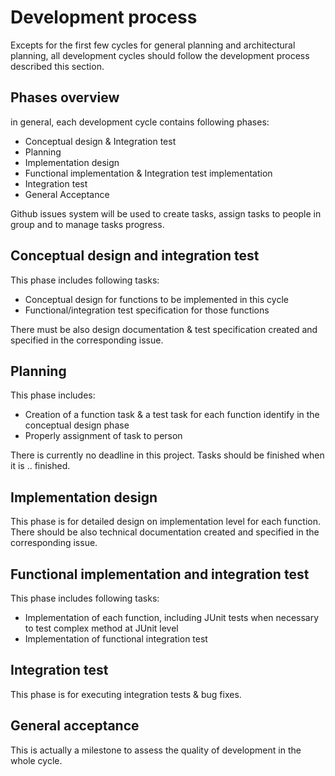 # Development process

Excepts for the first few cycles for general planning and architectural planning, all development cycles should follow the development process described this section.

## Phases overview

in general, each development cycle contains following phases:

* Conceptual design & Integration test
* Planning
* Implementation design
* Functional implementation & Integration test implementation
* Integration test
* General Acceptance

Github issues system will be used to create tasks, assign tasks to people in group and to manage tasks progress.

## Conceptual design and integration test

This phase includes following tasks: 

* Conceptual design for functions to be implemented in this cycle
* Functional/integration test specification for those functions

There must be also design documentation & test specification created and specified in the corresponding issue.

## Planning

This phase includes:

* Creation of a function task & a test task for each function identify in the conceptual design phase
* Properly assignment of task to person

There is currently no deadline in this project. Tasks should be finished when it is .. finished.

## Implementation design

This phase is for detailed design on implementation level for each function. There should be also technical documentation created
and specified in the corresponding issue.

## Functional implementation and integration test

This phase includes following tasks:

* Implementation of each function, including JUnit tests when necessary to test complex method at JUnit level
* Implementation of functional integration test

## Integration test

This phase is for executing integration tests & bug fixes.

## General acceptance

This is actually a milestone to assess the quality of development in the whole cycle. 
